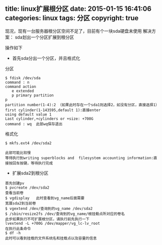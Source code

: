 title: linux扩展根分区
date: 2015-01-15 16:41:06
categories: linux
tags: 分区
copyright: true
---

现况，现有一台服务器根分区空间不足了，目前有个一块sda硬盘未使用
解决方案：
sda划出一个分区扩展到根分区

操作如下

- 首先sda分出一个分区，并且格式化

分区

````
$ fdisk /dev/sda
command : n
command action
   e extended
   p primary partition
p
partition number(1-4):2 （如果此时存在一个sda1则选择2，如没有分区，直接选择1）
first cylinder(1-143595,default 1):直接enter
using default value 1
Last cylinder,+cylinders or +size: +700G
command : wq  此部wq保存退出
````

格式化

````
$ mkfs.ext4 /dev/sda2

此部可能比较慢
等待执行到writing superblocks and  filesystem accounting information:直接按回车按键，等待执行完成
````

- 扩展sda2到根分区

````
首先创建pv
$ pvcreate /dev/sda2
查看当前卷
$ vgdisplay   此时查看到vg_name后面需要
宽展sda2到当前卷
$ vgextend /dev/查询到的vg_name /dev/sda2
$ /sbin/resize2fs /dev/查询到的vg_name/根挂载点所对应的卷名
此步如果执行不可扩展根分区，请执行前先执行一下 
lvextend -L +700G /dev/mapper/vg_lc-lv_root 
在执行此条命令
$ df -h
此时可以看到挂载的文件系统名和挂载点以及容量的信息
````
